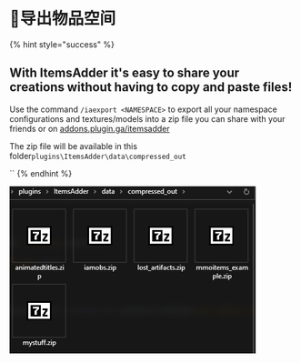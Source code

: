 # 💾导出物品空间

{% hint style="success" %}
## With ItemsAdder it's easy to share your creations without having to copy and paste files!

Use the command `/iaexport <NAMESPACE>` to export all your namespace configurations and textures/models into a zip file you can share with your friends or on [addons.plugin.ga/itemsadder](https://addons.plugin.ga/itemsadder)

The zip file will be available in this folder`plugins\ItemsAdder\data\compressed_out`

\`\`
{% endhint %}

![](../.gitbook/assets/immagine%20%2834%29.png)

